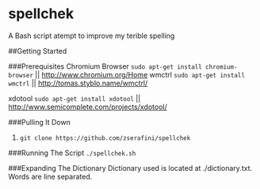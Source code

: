 spellchek
========

A Bash script atempt to improve my terible spelling

##Getting Started

###Prerequisites
Chromium Browser
```sudo apt-get install chromium-browser``` || http://www.chromium.org/Home
wmctrl
```sudo apt-get install wmctrl``` || http://tomas.styblo.name/wmctrl/

xdotool
```sudo apt-get install xdotool``` || http://www.semicomplete.com/projects/xdotool/

###Pulling It Down
1.  ```git clone https://github.com/zserafini/spellchek```

###Running The Script
```./spellchek.sh```

###Expanding The Dictionary
Dictionary used is located at ./dictionary.txt. Words are line separated.
